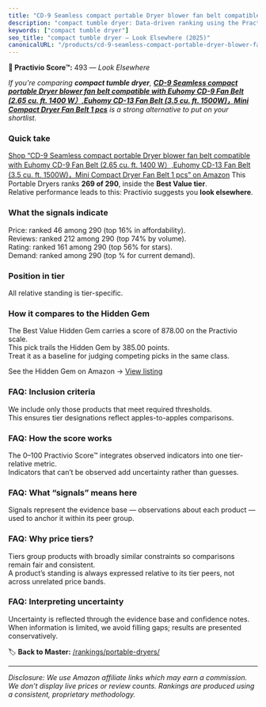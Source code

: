 ```yaml
---
title: "CD-9 Seamless compact portable Dryer blower fan belt compatible with Euhomy CD-9 Fan Belt (‎2.65 cu. ft. ‎1400 W）,Euhomy CD-13 Fan Belt (‎3.5 cu. ft. 1500W)，Mini Compact Dryer Fan Belt 1 pcs"
description: "compact tumble dryer: Data-driven ranking using the Practivio Score™. Positioned by quality, value, demand, findability, momentum."
keywords: ["compact tumble dryer"]
seo_title: "compact tumble dryer — Look Elsewhere (2025)"
canonicalURL: "/products/cd-9-seamless-compact-portable-dryer-blower-fan-belt-compatible-with-euhomy-cd-9-fan-belt-265-cu-ft-1400-weuhomy-cd-13-fan-belt-35-cu-ft-1500wmini-compact-dryer-fan-belt-1-pcs-B0DQN8THT3/"
---
```


**🚫 Practivio Score™:** 493 — _Look Elsewhere_


*If you're comparing **compact tumble dryer**, **[CD-9 Seamless compact portable Dryer blower fan belt compatible with Euhomy CD-9 Fan Belt (‎2.65 cu. ft. ‎1400 W）,Euhomy CD-13 Fan Belt (‎3.5 cu. ft. 1500W)，Mini Compact Dryer Fan Belt 1 pcs](https://www.amazon.com/dp/B0DQN8THT3?tag=practivio-20)** is a strong alternative to put on your shortlist.*
### Quick take
[Shop “CD-9 Seamless compact portable Dryer blower fan belt compatible with Euhomy CD-9 Fan Belt (‎2.65 cu. ft. ‎1400 W）,Euhomy CD-13 Fan Belt (‎3.5 cu. ft. 1500W)，Mini Compact Dryer Fan Belt 1 pcs” on Amazon](https://www.amazon.com/dp/B0DQN8THT3?tag=practivio-20)
This Portable Dryers ranks **269 of 290**, inside the **Best Value tier**.  
Relative performance leads to this: Practivio suggests you **look elsewhere**.

### What the signals indicate
Price: ranked 46 among 290 (top 16% in affordability).  
Reviews: ranked 212 among 290 (top 74% by volume).  
Rating: ranked 161 among 290 (top 56% for stars).  
Demand: ranked  among 290 (top % for current demand).

### Position in tier
All relative standing is tier-specific.

### How it compares to the Hidden Gem
The Best Value Hidden Gem carries a score of 878.00 on the Practivio scale.  
This pick trails the Hidden Gem by 385.00 points.  
Treat it as a baseline for judging competing picks in the same class.  

See the Hidden Gem on Amazon → [View listing](https://www.amazon.com/dp/B08PVYFDCK?tag=practivio-20)

### FAQ: Inclusion criteria
We include only those products that meet required thresholds.  
This ensures tier designations reflect apples-to-apples comparisons.

### FAQ: How the score works
The 0–100 Practivio Score™ integrates observed indicators into one tier-relative metric.  
Indicators that can’t be observed add uncertainty rather than guesses.

### FAQ: What “signals” means here
Signals represent the evidence base — observations about each product — used to anchor it within its peer group.

### FAQ: Why price tiers?
Tiers group products with broadly similar constraints so comparisons remain fair and consistent.  
A product’s standing is always expressed relative to its tier peers, not across unrelated price bands.

### FAQ: Interpreting uncertainty
Uncertainty is reflected through the evidence base and confidence notes.  
When information is limited, we avoid filling gaps; results are presented conservatively.


🏷️ **Back to Master:** [/rankings/portable-dryers/](/rankings/portable-dryers/)

---
_Disclosure: We use Amazon affiliate links which may earn a commission. We don’t display live prices or review counts. Rankings are produced using a consistent, proprietary methodology._
